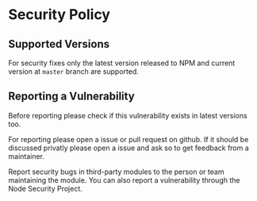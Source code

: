 # Security Policy

## Supported Versions

For security fixes only the latest version released to NPM and current version at 
`master` branch are supported.

## Reporting a Vulnerability

Before reporting please check if this vulnerability exists in latest versions too.

For reporting please open a issue or pull request on github. If it should be discussed privatly 
please open a issue and ask so to get feedback from a maintainer.

Report security bugs in third-party modules to the person or team maintaining the module. 
You can also report a vulnerability through the Node Security Project.
